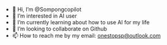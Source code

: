 - 👋 Hi, I’m @Sompongcopilot
- 👀 I’m interested in AI user
- 🌱 I’m currently learning about how to use AI for my life
- 💞️ I’m looking to collaborate on Github
- 📫 How to reach me by my email: onestopsp@outlook.com

<!---
Sompongcopilot/Sompongcopilot is a ✨ special ✨ repository because its `README.md` (this file) appears on your GitHub profile.
You can click the Preview link to take a look at your changes.
--->
